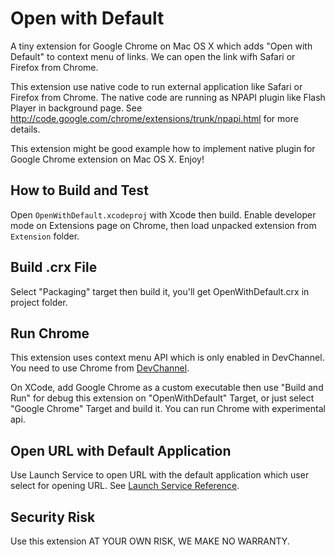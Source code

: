 Open with Default
=================
A tiny extension for Google Chrome on Mac OS X which adds "Open with Default" to context menu of links.
We can open the link wifh Safari or Firefox from Chrome.

This extension use native code to run external application like Safari or Firefox from Chrome.
The native code are running as NPAPI plugin like Flash Player in background page.
See <http://code.google.com/chrome/extensions/trunk/npapi.html> for more details.

This extension might be good example how to implement native plugin for Google Chrome extension on Mac OS X.
Enjoy!

How to Build and Test
---------------------
Open `OpenWithDefault.xcodeproj` with Xcode then build.
Enable developer mode on Extensions page on Chrome, then load unpacked extension from `Extension` folder.

Build .crx File
---------------
Select "Packaging" target then build it, you'll get OpenWithDefault.crx in project folder.

Run Chrome
----------
This extension uses context menu API which is only enabled in DevChannel.
You need to use Chrome from [DevChannel](http://www.chromium.org/getting-involved/dev-channel).

On XCode, add Google Chrome as a custom executable then use "Build and Run" for debug this extension on "OpenWithDefault" Target, or just select "Google Chrome" Target and build it. You can run Chrome with experimental api.

Open URL with Default Application
---------------------------------
Use Launch Service to open URL with the default application which user select for opening URL.
See [Launch Service Reference](http://developer.apple.com/mac/library/documentation/Carbon/Reference/LaunchServicesReference/Reference/reference.html).

Security Risk
-------------
Use this extension AT YOUR OWN RISK, WE MAKE NO WARRANTY.
